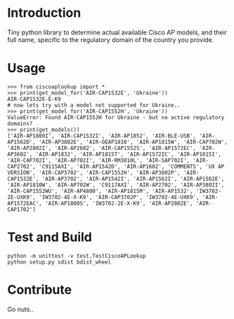 # Introduction 
Tiny python library to determine actual available Cisco AP models, and their full name, specific to the regulatory 
domain of the country you provide.
# Usage

```
>>> from ciscoaplookup import *
>>> print(get_model_for('AIR-CAP1532E', 'Ukraine'))
AIR-CAP1532E-E-K9
# now lets try with a model not supported for Ukraine..
>>> print(get_model_for('AIR-CAP1552H', 'Ukraine'))
ValueError: Found AIR-CAP1552H for Ukraine - but no active regulatory domains?
>>> print(get_models())
['AIR-AP1800I', 'AIR-CAP1532I', 'AIR-AP1852', 'AIR-BLE-USB', 'AIR-AP1562D', 'AIR-AP3802E', 'AIR-OEAP1810', 'AIR-AP1815W', 'AIR-CAP702W', 'AIR-AP2802I', 'AIR-AP2602', 'AIR-CAP1552S', 'AIR-AP1572EC', 'AIR-AP3602', 'AIR-AP1832', 'AIR-AP1815T', 'AIR-AP1572IC', 'AIR-AP1815I', 'AIR-CAP702I', 'AIR-AP702I', 'AIR-RM3010L', 'AIR-SAP702I', 'AIR-CAP2702', 'C9115AXI', 'AIR-AP1542D', 'AIR-AP1602', 'COMMENTS', 'UX AP VERSION', 'AIR-CAP3702', 'AIR-CAP1552H', 'AIR-AP3802P', 'AIR-CAP1532E', 'AIR-AP3702', 'AIR-AP1542I', 'AIR-AP1562I', 'AIR-AP1562E', 'AIR-AP1810W', 'AIR-AP702W', 'C9117AXI', 'AIR-AP2702', 'AIR-AP3802I', 'AIR-CAP1552WU', 'AIR-AP4800', 'AIR-AP1815M', 'AIR-AP1532', 'IW3702-2E-UXK9', 'IW3702-4E-X-K9', 'AIR-CAP3702P', 'IW3702-4E-UXK9', 'AIR-AP1572EAC', 'AIR-AP1800S', 'IW3702-2E-X-K9', 'AIR-AP2802E', 'AIR-CAP1702']

```


# Test and Build
```
python -m unittest -v test.TestCiscoAPLookup
python setup.py sdist bdist_wheel
```
    
# Contribute
Go nuts..